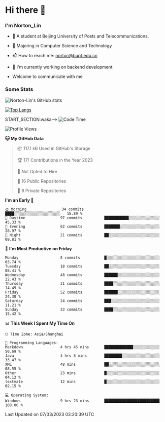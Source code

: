 
# Hi there 👋

### I'm Norton_Lin
- 🏫 A student at Beijing University of Posts and Telecommunications.
- 🌱 Majoring in Computer Science and Technology
- 📫 How to reach me: norton@bupt.edu.cn
- 🌱 I'm currently working on backend development

- Welcome to communicate with me

### Some Stats
![Norton-Lin's GitHub stats](https://github-readme-stats.vercel.app/api?username=Norton-Lin&count_private=true&show_icons=true&theme=radical)

[![Top Langs](https://github-readme-stats.vercel.app/api/top-langs/?username=Norton-Lin&langs_count=8&layout=compact)](https://github.com/Norton-Lin/github-readme-stats)

START_SECTION:waka-->
![Code Time](http://img.shields.io/badge/Code%20Time-19%20hrs%2017%20mins-blue)

![Profile Views](http://img.shields.io/badge/Profile%20Views-25-blue)

**🐱 My GitHub Data** 

> 📦 117.1 kB Used in GitHub's Storage 
 > 
> 🏆 171 Contributions in the Year 2023
 > 
> 🚫 Not Opted to Hire
 > 
> 📜 16 Public Repositories 
 > 
> 🔑 9 Private Repositories 
 > 
**I'm an Early 🐤** 

```text
🌞 Morning                34 commits          ████░░░░░░░░░░░░░░░░░░░░░   15.89 % 
🌆 Daytime                97 commits          ███████████░░░░░░░░░░░░░░   45.33 % 
🌃 Evening                62 commits          ███████░░░░░░░░░░░░░░░░░░   28.97 % 
🌙 Night                  21 commits          ██░░░░░░░░░░░░░░░░░░░░░░░   09.81 % 
```
📅 **I'm Most Productive on Friday** 

```text
Monday                   8 commits           █░░░░░░░░░░░░░░░░░░░░░░░░   03.74 % 
Tuesday                  18 commits          ██░░░░░░░░░░░░░░░░░░░░░░░   08.41 % 
Wednesday                48 commits          ██████░░░░░░░░░░░░░░░░░░░   22.43 % 
Thursday                 31 commits          ████░░░░░░░░░░░░░░░░░░░░░   14.49 % 
Friday                   52 commits          ██████░░░░░░░░░░░░░░░░░░░   24.30 % 
Saturday                 24 commits          ███░░░░░░░░░░░░░░░░░░░░░░   11.21 % 
Sunday                   33 commits          ████░░░░░░░░░░░░░░░░░░░░░   15.42 % 
```


📊 **This Week I Spent My Time On** 

```text
🕑︎ Time Zone: Asia/Shanghai

💬 Programming Languages: 
Markdown                 4 hrs 45 mins       █████████████░░░░░░░░░░░░   50.69 % 
Java                     3 hrs 8 mins        ████████░░░░░░░░░░░░░░░░░   33.47 % 
XML                      48 mins             ██░░░░░░░░░░░░░░░░░░░░░░░   08.55 % 
Other                    23 mins             █░░░░░░░░░░░░░░░░░░░░░░░░   04.12 % 
textmate                 12 mins             █░░░░░░░░░░░░░░░░░░░░░░░░   02.15 % 

💻 Operating System: 
Windows                  9 hrs 23 mins       █████████████████████████   100.00 % 
```
<!--
🔥 Editors: 
VS Code                  5 hrs 36 mins       ███████████████░░░░░░░░░░   59.72 % 
Eclipse                  2 hrs 43 mins       ███████░░░░░░░░░░░░░░░░░░   28.91 % 
IntelliJ                 1 hr 4 mins         ███░░░░░░░░░░░░░░░░░░░░░░   11.36 % 

🐱‍💻 Projects: 
Unknown Project          4 hrs 22 mins       ████████████░░░░░░░░░░░░░   46.50 % 
LeetCode                 1 hr 34 mins        ████░░░░░░░░░░░░░░░░░░░░░   16.81 % 
lq_java                  1 hr 8 mins         ███░░░░░░░░░░░░░░░░░░░░░░   12.11 % 
BigData                  54 mins             ██░░░░░░░░░░░░░░░░░░░░░░░   09.73 % 
大数据技术基础                  37 mins             ██░░░░░░░░░░░░░░░░░░░░░░░   06.61 % 

**I Mostly Code in Java** 

```text
Java                     4 repos             ████████░░░░░░░░░░░░░░░░░   30.77 % 
Python                   4 repos             ████████░░░░░░░░░░░░░░░░░   30.77 % 
C                        3 repos             ██████░░░░░░░░░░░░░░░░░░░   23.08 % 
C++                      2 repos             ████░░░░░░░░░░░░░░░░░░░░░   15.38 % 
```

**Timeline**

![Lines of Code chart](https://raw.githubusercontent.com/Norton-Lin/Norton-Lin/main/assets/bar_graph.png)
-->

 Last Updated on 07/03/2023 03:20:39 UTC
<!--END_SECTION:waka-->
